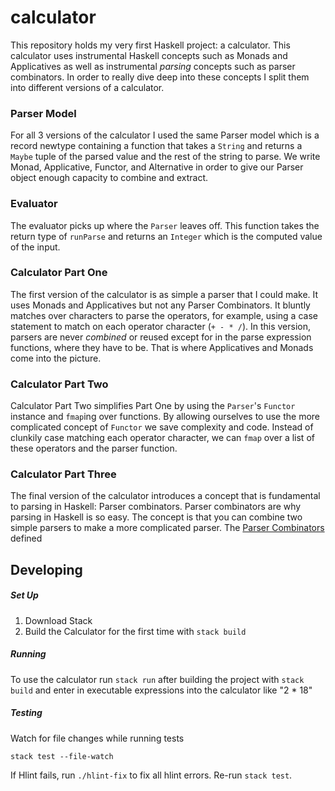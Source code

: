 # calculator
This repository holds my very first Haskell project: a calculator. This calculator uses instrumental Haskell concepts such as Monads and Applicatives as well as instrumental *parsing* concepts such as parser combinators. In order to really dive deep into these concepts I split them into different versions of a calculator.

### Parser Model
For all 3 versions of the calculator I used the same Parser model which is a record newtype containing a function that takes a `String` and returns a `Maybe` tuple of the parsed value and the rest of the string to parse. We write Monad, Applicative, Functor, and Alternative in order to give our Parser object enough capacity to combine and extract.

### Evaluator
The evaluator picks up where the `Parser` leaves off. This function takes the return type of `runParse` and returns an `Integer` which is the computed value of the input.

### Calculator Part One
The first version of the calculator is as simple a parser that I could make. It uses Monads and Applicatives but not any Parser Combinators. It bluntly matches over characters to parse the operators, for example, using a case statement to match on each operator character (`+ - * /`). In this version, parsers are never *combined* or reused except for in the parse expression functions, where they have to be. That is where Applicatives and Monads come into the picture. 

### Calculator Part Two
Calculator Part Two simplifies Part One by using the `Parser`'s `Functor` instance and `fmap`ing over functions. By allowing ourselves to use the more complicated concept of `Functor` we save complexity and code. Instead of clunkily case matching each operator character, we can `fmap` over a list of these operators and the parser function.

### Calculator Part Three
The final version of the calculator introduces a concept that is fundamental to parsing in Haskell: Parser combinators. Parser combinators are why parsing in Haskell is so easy. The concept is that you can combine two simple parsers to make a more complicated parser. The [Parser Combinators](https://hackage.haskell.org/package/parser-combinators-1.2.1/docs/Control-Applicative-Combinators.html) defined 

## Developing

##### Set Up
1. Download Stack
1. Build the Calculator for the first time with `stack build`

##### Running
To use the calculator run `stack run` after building the project with `stack build` and enter in executable expressions into the calculator like "2 * 18" 

##### Testing
Watch for file changes while running tests

```
stack test --file-watch
```

If Hlint fails, run `./hlint-fix` to fix all hlint errors. Re-run `stack test`.
